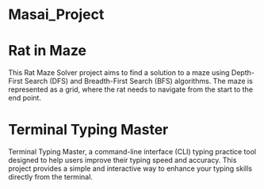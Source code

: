 # Masai_Project

# Rat in Maze
This Rat Maze Solver project aims to find a solution to a maze using Depth-First Search (DFS) and Breadth-First Search (BFS) algorithms. The maze is represented as a grid, where the rat needs to navigate from the start to the end point.

# Terminal Typing Master
Terminal Typing Master, a command-line interface (CLI) typing practice tool designed to help users improve their typing speed and accuracy. This project provides a simple and interactive way to enhance your typing skills directly from the terminal.
